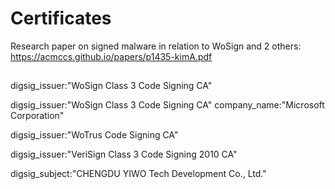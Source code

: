 # Certificates

Research paper on signed malware in relation to WoSign and 2 others:
https://acmccs.github.io/papers/p1435-kimA.pdf


##

digsig_issuer:"WoSign Class 3 Code Signing CA"

digsig_issuer:"WoSign Class 3 Code Signing CA" company_name:"Microsoft Corporation"

digsig_issuer:"WoTrus Code Signing CA"

digsig_issuer:"VeriSign Class 3 Code Signing 2010 CA"

digsig_subject:"CHENGDU YIWO Tech Development Co., Ltd."
